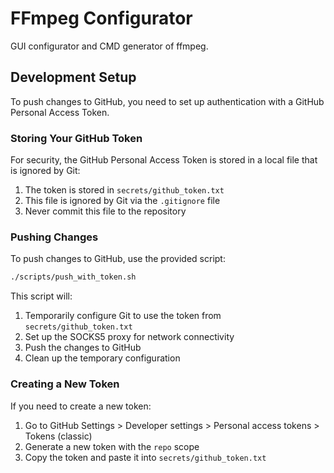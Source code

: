 # FFmpeg Configurator

GUI configurator and CMD generator of ffmpeg.

## Development Setup

To push changes to GitHub, you need to set up authentication with a GitHub Personal Access Token.

### Storing Your GitHub Token

For security, the GitHub Personal Access Token is stored in a local file that is ignored by Git:

1. The token is stored in `secrets/github_token.txt`
2. This file is ignored by Git via the `.gitignore` file
3. Never commit this file to the repository

### Pushing Changes

To push changes to GitHub, use the provided script:

```bash
./scripts/push_with_token.sh
```

This script will:
1. Temporarily configure Git to use the token from `secrets/github_token.txt`
2. Set up the SOCKS5 proxy for network connectivity
3. Push the changes to GitHub
4. Clean up the temporary configuration

### Creating a New Token

If you need to create a new token:
1. Go to GitHub Settings > Developer settings > Personal access tokens > Tokens (classic)
2. Generate a new token with the `repo` scope
3. Copy the token and paste it into `secrets/github_token.txt`